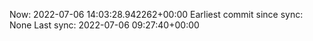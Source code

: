 Now: 2022-07-06 14:03:28.942262+00:00 Earliest commit since sync: None Last sync: 2022-07-06 09:27:40+00:00
